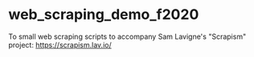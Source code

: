 # web_scraping_demo_f2020
To small web scraping scripts to accompany Sam Lavigne's "Scrapism" project: https://scrapism.lav.io/ 
